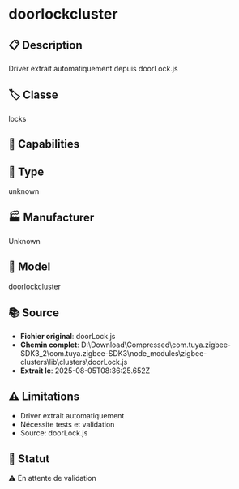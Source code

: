 # doorlockcluster

## 📋 Description
Driver extrait automatiquement depuis doorLock.js

## 🏷️ Classe
locks

## 🔧 Capabilities


## 📡 Type
unknown

## 🏭 Manufacturer
Unknown

## 📱 Model
doorlockcluster

## 📚 Source
- **Fichier original**: doorLock.js
- **Chemin complet**: D:\Download\Compressed\com.tuya.zigbee-SDK3_2\com.tuya.zigbee-SDK3\node_modules\zigbee-clusters\lib\clusters\doorLock.js
- **Extrait le**: 2025-08-05T08:36:25.652Z

## ⚠️ Limitations
- Driver extrait automatiquement
- Nécessite tests et validation
- Source: doorLock.js

## 🚀 Statut
⚠️ En attente de validation
